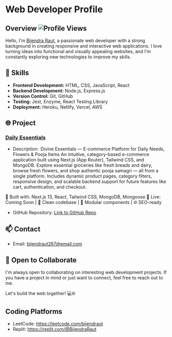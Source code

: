 # Web Developer Profile  

<!--![Profile Banner](https://avatars.githubusercontent.com/u/61984063?v=4)-->

## Overview ![Profile Views](https://komarev.com/ghpvc/?username=BijendraRaut&color=brightgreen&style=for-the-badge)





Hello, I'm [Bijendra Raut](https://github.com/BijendraRaut), a passionate web developer with a strong background in creating responsive and interactive web applications. I love turning ideas into functional and visually appealing websites, and I'm constantly exploring new technologies to improve my skills.

## 🔧 Skills

- **Frontend Development:** HTML, CSS, JavaScript, React
- **Backend Development:** Node.js, Express.js
- **Version Control:** Git, GitHub
- **Testing:** Jest, Enzyme, React Testing Library
- **Deployment:** Heroku, Netlify, Vercel, AWS

## 🌐 Project
### [Daily Essentials](https://daily-essentials.vercel.app/)

- Description: 
 Divine Essentials — E-commerce Platform for Daily Needs, Flowers & Pooja Items
An intuitive, category-based e-commerce application built using Next.js (App Router), Tailwind CSS, and MongoDB. Explore essential groceries like fresh breads and dairy, browse fresh flowers, and shop authentic pooja samagri — all from a single platform. Includes dynamic product pages, category filters, responsive design, and scalable backend support for future features like cart, authentication, and checkout.

🌟 Built with: Next.js 13, React, Tailwind CSS, MongoDB, Mongoose
🚀 Live: Coming Soon | 📁 Clean codebase | 🧩 Modular components | 🌐 SEO-ready

- GitHub Repository: [Link to GitHub Repo](https://github.com/BijendraRaut/underpin/)

<!--![Project 1 Screenshot](https://your-image-url.com/project1-screenshot.png)-->

<!--
## 📚 Blog

I occasionally write about web development and technology on my blog. Check out some of my recent posts:

- [Title of Blog Post 1](https://blog-url.com/post-1)
- [Title of Blog Post 2](https://blog-url.com/post-2)
-->
## 📫 Contact
- Email: bijendraut267@email.com

## 🌱 Open to Collaborate

I'm always open to collaborating on interesting web development projects. If you have a project in mind or just want to connect, feel free to reach out to me.

Let's build the web together! 💻🌐
## Coding Platforms
- LeetCode: https://leetcode.com/bijendraut
- Replit: https://replit.com/@BijendraRaut


